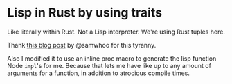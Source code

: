 # Lisp in Rust by using traits

Like literally within Rust. Not a Lisp interpreter. We're using Rust tuples
here.

Thank [this blog post](https://samwho.dev/blog/fun-with-rust-traits/) by
@samwhoo for this tyranny.

Also I modified it to use an inline proc macro to generate the lisp function Node `impl`'s
for me. Because that lets me have like up to any amount of arguments for a function,
in addition to atrocious compile times.
